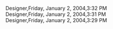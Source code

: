 ﻿Designer,Friday, January 2, 2004,3:32 PM  Designer,Friday, January 2, 2004,3:31 PM  Designer,Friday, January 2, 2004,3:29 PM